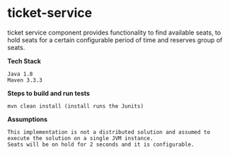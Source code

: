 # ticket-service
ticket service component provides functionality to find available seats, to hold seats for a certain configurable period of time and reserves group of seats.

**Tech Stack**
```
Java 1.8
Maven 3.3.3
```

**Steps to build and run tests**
```
mvn clean install (install runs the Junits)
```

**Assumptions**
```
This implementation is not a distributed solution and assumed to execute the solution on a single JVM instance.
Seats will be on hold for 2 seconds and it is configurable.
```

